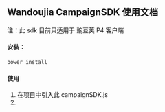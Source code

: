 ## Wandoujia CampaignSDK 使用文档

注：此 sdk 目前只适用于 豌豆荚 P4 客户端

#### 安装：

```bower install ```

#### 使用
1. 在项目中引入此 campaignSDK.js
2. 
